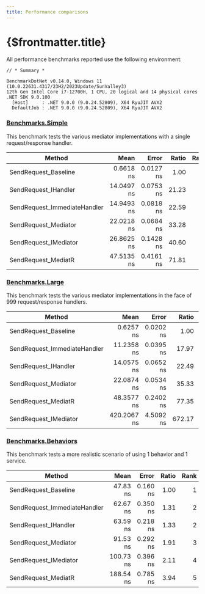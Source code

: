 ```yaml
---
title: Performance comparisons
---
```


# {$frontmatter.title}

All performance benchmarks reported use the following environment:

```
// * Summary *

BenchmarkDotNet v0.14.0, Windows 11 (10.0.22631.4317/23H2/2023Update/SunValley3)
12th Gen Intel Core i7-12700H, 1 CPU, 20 logical and 14 physical cores
.NET SDK 9.0.100
  [Host]     : .NET 9.0.0 (9.0.24.52809), X64 RyuJIT AVX2
  DefaultJob : .NET 9.0.0 (9.0.24.52809), X64 RyuJIT AVX2
```

### [Benchmarks.Simple](https://github.com/ImmediatePlatform/Immediate.Handlers/tree/master/benchmarks/Benchmark.Simple)

This benchmark tests the various mediator implementations with a single request/response handler.

| Method                       | Mean       | Error     | Ratio | Rank | Allocated |
|----------------------------- |-----------:|----------:|------:|-----:|----------:|
| SendRequest_Baseline         |  0.6618 ns | 0.0127 ns |  1.00 |    1 |         - |
| SendRequest_IHandler         | 14.0497 ns | 0.0753 ns | 21.23 |    2 |         - |
| SendRequest_ImmediateHandler | 14.9493 ns | 0.0818 ns | 22.59 |    3 |         - |
| SendRequest_Mediator         | 22.0218 ns | 0.0684 ns | 33.28 |    4 |         - |
| SendRequest_IMediator        | 26.8625 ns | 0.1428 ns | 40.60 |    5 |         - |
| SendRequest_MediatR          | 47.5135 ns | 0.4161 ns | 71.81 |    6 |     192 B |

### [Benchmarks.Large](https://github.com/ImmediatePlatform/Immediate.Handlers/tree/master/benchmarks/Benchmark.Large)

This benchmark tests the various mediator implementations in the face of 999 request/response handlers.

| Method                       | Mean        | Error     | Ratio  | Rank | Allocated |
|----------------------------- |------------:|----------:|-------:|-----:|----------:|
| SendRequest_Baseline         |   0.6257 ns | 0.0202 ns |   1.00 |    1 |         - |
| SendRequest_ImmediateHandler |  11.2358 ns | 0.0395 ns |  17.97 |    2 |         - |
| SendRequest_IHandler         |  14.0575 ns | 0.0652 ns |  22.49 |    3 |         - |
| SendRequest_Mediator         |  22.0874 ns | 0.0534 ns |  35.33 |    4 |         - |
| SendRequest_MediatR          |  48.3577 ns | 0.2402 ns |  77.35 |    5 |     192 B |
| SendRequest_IMediator        | 420.2067 ns | 4.5092 ns | 672.17 |    6 |         - |

### [Benchmarks.Behaviors](https://github.com/ImmediatePlatform/Immediate.Handlers/tree/master/benchmarks/Benchmark.Behaviors)

This benchmark tests a more realistic scenario of using 1 behavior and 1 service.

| Method                       | Mean      | Error    | Ratio | Rank | Allocated |
|----------------------------- |----------:|---------:|------:|-----:|----------:|
| SendRequest_Baseline         |  47.83 ns | 0.160 ns |  1.00 |    1 |      40 B |
| SendRequest_ImmediateHandler |  62.67 ns | 0.350 ns |  1.31 |    2 |      40 B |
| SendRequest_IHandler         |  63.59 ns | 0.218 ns |  1.33 |    2 |      40 B |
| SendRequest_Mediator         |  91.53 ns | 0.292 ns |  1.91 |    3 |      40 B |
| SendRequest_IMediator        | 100.73 ns | 0.396 ns |  2.11 |    4 |      40 B |
| SendRequest_MediatR          | 188.54 ns | 0.785 ns |  3.94 |    5 |     560 B |
